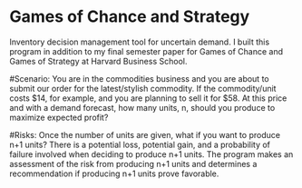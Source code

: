 Games of Chance and Strategy
========================

Inventory decision management tool for uncertain demand. I built this program in addition to my final semester paper for Games of Chance and Games of Strategy at Harvard Business School. 

#Scenario: You are in the commodities business and you are about to submit our order for the latest/stylish commodity. If the commodity/unit costs $14, for example, and you are planning to sell it for $58. At this price and with a demand forecast, how many units, n, should you produce to maximize expected profit?

#Risks: Once the number of units are given, what if you want to produce n+1 units? There is a potential loss, potential gain, and a probability of failure involved when deciding to produce n+1 units. The program makes an assessment of the risk from producing n+1 units and determines a recommendation if producing n+1 units prove favorable.


